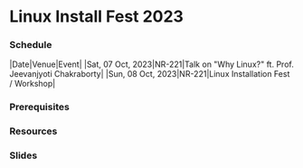 # Linux Install Fest 2023
### Schedule
|Date|Venue|Event|
|Sat, 07 Oct, 2023|NR-221|Talk on "Why Linux?" ft. Prof. Jeevanjyoti Chakraborty|
|Sun, 08 Oct, 2023|NR-221|Linux Installation Fest / Workshop|

### Prerequisites

### Resources

### Slides

